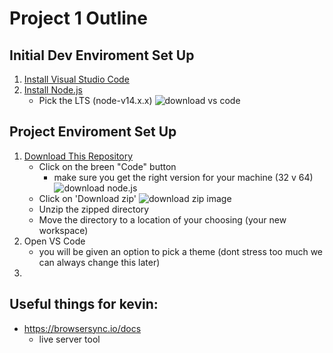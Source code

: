 # Project 1 Outline

## Initial Dev Enviroment Set Up
1. [Install Visual Studio Code](https://code.visualstudio.com/Download)
2. [Install Node.js](https://nodejs.org/en/download/)
    - Pick the LTS (node-v14.x.x)
        ![download vs code](https://github.com/kevinatown/nupaths1/blob/main/vs_code_download.png?raw=true)

## Project Enviroment Set Up
1. [Download This Repository](https://github.com/kevinatown/nupaths1)
    - Click on the breen "Code" button
        - make sure you get the right version for your machine (32 v 64)
        ![download node.js](https://github.com/kevinatown/nupaths1/blob/main/node_js_download.png?raw=true)
    - Click on 'Download zip'
        ![download zip image](https://github.com/kevinatown/nupaths1/blob/main/github_zip_download.png?raw=true)
    - Unzip the zipped directory
    - Move the directory to a location of your choosing (your new workspace)
2. Open VS Code
    - you will be given an option to pick a theme (dont stress too much we can always change this later)
3. 









## Useful things for kevin:
- https://browsersync.io/docs
    - live server tool